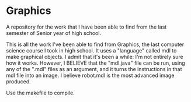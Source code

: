 # Graphics
A repository for the work that I have been able to find from the last semester of Senior year of high school.

This is all the work I've been able to find from Graphics, the last computer science course I took in high school. It uses a "language" called mdl to make graphical objects. I admit that it's been a while: I'm not entirely sure how it works. However, I BELIEVE that the "mdl.java" file can be run, using any of the ".mdl" files as an argument, and it turns the instructions in that mdl file into an image. I believe robot.mdl is the most advanced image produced.

Use the makefile to compile.
